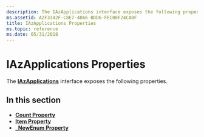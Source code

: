 ```yaml
---
description: The IAzApplications interface exposes the following properties.
ms.assetid: A2F3342F-C8E7-4866-BDD6-FEC08F24CA0F
title: IAzApplications Properties
ms.topic: reference
ms.date: 05/31/2018
---
```


# IAzApplications Properties

The [**IAzApplications**](/windows/desktop/api/Azroles/nn-azroles-iazapplications) interface exposes the following properties.

## In this section

-   [**Count Property**](/windows/desktop/api/Azroles/nf-azroles-iazapplications-get_count)
-   [**Item Property**](/windows/desktop/api/Azroles/nf-azroles-iazapplications-get_item)
-   [**\_NewEnum Property**](/windows/desktop/api/Azroles/nf-azroles-iazapplications-get__newenum)

 

 



